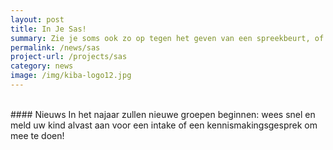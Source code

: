 ```yaml
---
layout: post
title: In Je Sas!
summary: Zie je soms ook zo op tegen het geven van een spreekbeurt, of vind je het lastig om vragen te stellen in de klas of the beantwoorden, misschien is de training In Je Sas! wel iets voor jou!
permalink: /news/sas
project-url: /projects/sas
category: news
image: /img/kiba-logo12.jpg
---
```



<br>
#### Nieuws
In het najaar zullen nieuwe groepen beginnen: wees snel en meld uw kind alvast aan voor een intake of een kennismakingsgesprek om mee te doen!
